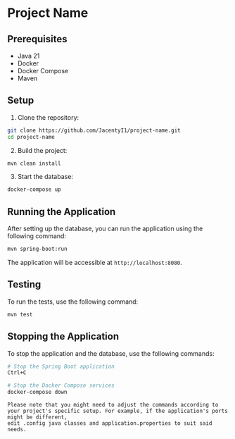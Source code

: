 # Project Name

## Prerequisites

- Java 21
- Docker
- Docker Compose
- Maven

## Setup

1. Clone the repository:

```bash
git clone https://github.com/JacentyI1/project-name.git
cd project-name
```

2. Build the project:

```bash
mvn clean install
```

3. Start the database:

```bash
docker-compose up
```

## Running the Application

After setting up the database, you can run the application using the following command:

```bash
mvn spring-boot:run
```

The application will be accessible at `http://localhost:8080`.

## Testing

To run the tests, use the following command:

```bash
mvn test
```

## Stopping the Application

To stop the application and the database, use the following commands:

```bash
# Stop the Spring Boot application
Ctrl+C

# Stop the Docker Compose services
docker-compose down
```
```
Please note that you might need to adjust the commands according to your project's specific setup. For example, if the application's ports might be different, 
edit .config java classes and application.properties to suit said needs.
```
